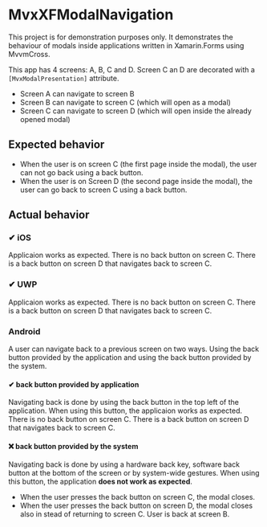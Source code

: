# MvxXFModalNavigation
This project is for demonstration purposes only. It demonstrates the behaviour of modals inside applications written in Xamarin.Forms using MvvmCross.

This app has 4 screens: A, B, C and D. Screen C an D are decorated with a `[MvxModalPresentation]` attribute.

- Screen A can navigate to screen B
- Screen B can navigate to screen C (which will open as a modal)
- Screen C can navigate to screen D (which will open inside the already opened modal)

## Expected behavior
- When the user is on screen C (the first page inside the modal), the user can not go back using a back button.
- When the user is on Screen D (the second page inside the modal), the user can go back to screen C using a back button.

## Actual behavior

### ✔ iOS
Applicaion works as expected. There is no back button on screen C. There is a back button on screen D that navigates back to screen C.

### ✔ UWP
Applicaion works as expected. There is no back button on screen C. There is a back button on screen D that navigates back to screen C.

### Android
A user can navigate back to a previous screen on two ways. Using the back button provided by the application and using the back button provided by the system.

#### ✔ back button provided by application
Navigating back is done by using the back button in the top left of the application. When using this button, the applicaion works as expected. There is no back button on screen C. There is a back button on screen D that navigates back to screen C.

#### ❌ back button provided by the system
Navigating back is done by using a hardware back key, software back button at the bottom of the screen or by system-wide gestures. When using this button, the application **does not work as expected**.
- When the user presses the back button on screen C, the modal closes.
- When the user presses the back button on screen D, the modal closes also in stead of returning to screen C. User is back at screen B.
